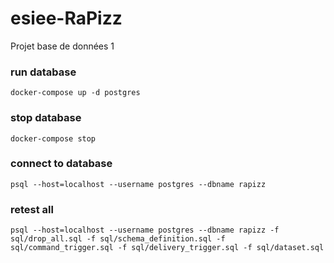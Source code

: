 # esiee-RaPizz
Projet base de données 1

### run database
`docker-compose up -d postgres`

### stop database
`docker-compose stop`

### connect to database
`psql --host=localhost --username postgres --dbname rapizz`

### retest all

`psql --host=localhost --username postgres --dbname rapizz -f sql/drop_all.sql -f sql/schema_definition.sql -f sql/command_trigger.sql -f sql/delivery_trigger.sql -f sql/dataset.sql`